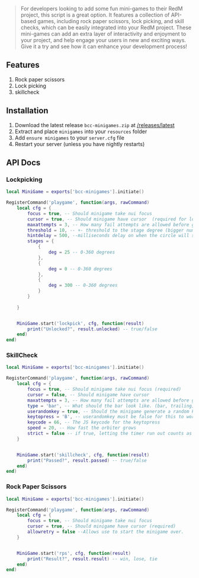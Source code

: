 > For developers looking to add some fun mini-games to their RedM project, this script is a great option. It features a collection of API-based games, including rock paper scissors, lock picking, and skill checks, which can be easily integrated into your RedM project. These mini-games can add an extra layer of interactivity and enjoyment to your project, and help engage your users in new and exciting ways. Give it a try and see how it can enhance your development process!

## Features
1. Rock paper scissors
2. Lock picking
3. skillcheck

## Installation
1. Download the latest release `bcc-minigames.zip` at [/releases/latest](https://github.com/BryceCanyonCounty/bcc-minigames/releases/latest)
2. Extract and place `minigames` into your `resources` folder
3. Add `ensure minigames` to your `server.cfg` file
4. Restart your server (unless you have nightly restarts)

## API Docs 

### Lockpicking

```lua
local MiniGame = exports['bcc-minigames'].initiate()

RegisterCommand('playgame', function(args, rawCommand)
    local cfg = {
        focus = true, -- Should minigame take nui focus
        cursor = true, -- Should minigame have cursor  (required for lockpick)
        maxattempts = 3, -- How many fail attempts are allowed before game over
        threshold = 10, -- +- threshold to the stage degree (bigger number means easier)
        hintdelay = 500, --milliseconds delay on when the circle will shake to show lockpick is in the right position.
        stages = {
            {
                deg = 25 -- 0-360 degrees
            },
            {
                deg = 0 -- 0-360 degrees
            },
            {
                deg = 300 -- 0-360 degrees
            }
        }
        
    }


    MiniGame.start('lockpick', cfg, function(result)
        print("Unlocked?", result.unlocked) -- true/false
    end)
end)
```

### SkillCheck

```lua
local MiniGame = exports['bcc-minigames'].initiate()

RegisterCommand('playgame', function(args, rawCommand)
    local cfg = {
        focus = true, -- Should minigame take nui focus (required)
        cursor = false, -- Should minigame have cursor
        maxattempts = 3, -- How many fail attempts are allowed before game over
        type = 'bar', -- What should the bar look like. (bar, trailing)
        userandomkey = true, -- Should the minigame generate a random key to press?
        keytopress = 'B', -- userandomkey must be false for this to work. Static key to press
        keycode = 66, -- The JS keycode for the keytopress
        speed = 20, -- How fast the orbiter grows
        strict = false -- if true, letting the timer run out counts as a failed attempt
    }


    MiniGame.start('skillcheck', cfg, function(result)
        print("Passed?", result.passed) -- true/false
    end)
end)
```

### Rock Paper Scissors

```lua
local MiniGame = exports['bcc-minigames'].initiate()

RegisterCommand('playgame', function(args, rawCommand)
    local cfg = {
        focus = true, -- Should minigame take nui focus
        cursor = true, -- Should minigame have cursor (required)
        allowretry = false --Allows use to start the minigame over.
    }


    MiniGame.start('rps', cfg, function(result)
        print("Result?", result.result) -- win, lose, tie
    end)
end)
```